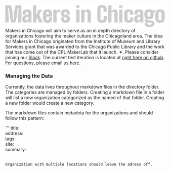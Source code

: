 ![Makers in Chicago](/style400/static/images/logotype.png)  
Makers in Chicago will aim to serve as an in depth directory of organizations fostering the maker culture in the Chicagoland area. The idea for Makers in Chicago originated from the Institute of Museum and Library Services grant that was awarded to the Chicago Public Library and the work that has come out of the CPL MakerLab that it launch. ✶. Please consider joining our [Slack](http://bit.ly/makersinchicago-slack). The current test iteration is located at [right here on github](https://github.com/makersinchicago/makersinchicago-dot-org). For questions, please email us [here](mailto:makerspace@chipublib.org?cc=makersinchicago@jorgegarcia.io&subject=MakersinChicago.org:%20). 

### Managing the Data

Currently, the data lives throughout markdown files in the directory folder.
The categories are managed by folders. Creating a markdown file in a folder will list a new organization categorized as the named of that folder. Creating a new folder would create a new category.

The markdown files contain metadeta for the organizations and should follow this pattern:

'''
title:  
address:  
tags:  
site:  
summary:  
```

Organization with multiple locations should leave the adress off.
